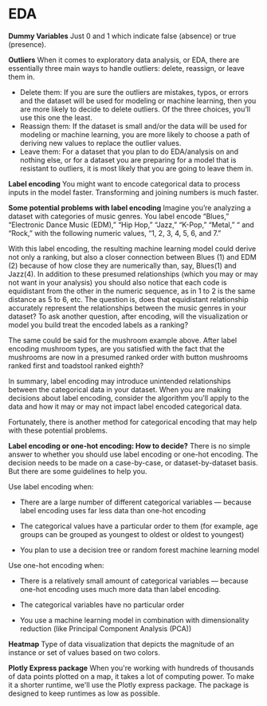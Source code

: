 # EDA

**Dummy Variables**
Just 0 and 1 which indicate false (absence) or true (presence).

**Outliers**
When it comes to exploratory data analysis, or EDA, there are essentially three main ways to handle outliers: delete, reassign, or leave them in.
* Delete them: If you are sure the outliers are mistakes, typos, or errors and the dataset will be used for modeling or machine learning, then you are more likely to decide to delete outliers. Of the three choices, you’ll use this one the least. 
* Reassign them: If the dataset is small and/or the data will be used for modeling or machine learning, you are more likely to choose a path of deriving new values to replace the outlier values. 
* Leave them: For a dataset that you plan to do EDA/analysis on and nothing else, or for a dataset you are preparing for a model that is resistant to outliers, it is most likely that you are going to leave them in.

**Label encoding** 
You might want to encode categorical data to process inputs in the model faster. Transforming and joining numbers is much faster.

**Some potential problems with label encoding**
Imagine you’re analyzing a dataset with categories of music genres. You label encode “Blues,” “Electronic Dance Music (EDM),” “Hip Hop,” “Jazz,” “K-Pop,” “Metal,” “ and “Rock,” with the following numeric values, “1, 2, 3, 4, 5, 6, and 7.” 

With this label encoding, the resulting machine learning model could derive not only a ranking, but also a closer connection between Blues (1) and EDM (2) because of how close they are numerically than, say, Blues(1) and Jazz(4). In addition to these presumed relationships (which you may or may not want in your analysis) you should also notice that each code is equidistant from the other in the numeric sequence, as in 1 to 2 is the same distance as 5 to 6, etc. The question is, does that equidistant relationship accurately represent the relationships between the music genres in your dataset? To ask another question, after encoding, will the visualization or model you build treat the encoded labels as a ranking? 

The same could be said for the mushroom example above. After label encoding mushroom types, are you satisfied with the fact that the mushrooms are now in a presumed ranked order with button mushrooms ranked first and toadstool ranked eighth? 

In summary, label encoding may introduce unintended relationships between the categorical data in your dataset. When you are making decisions about label encoding, consider the algorithm you’ll apply to the data and how it may or may not impact label encoded categorical data.      

Fortunately, there is another method for categorical encoding that may help with these potential problems.

**Label encoding or one-hot encoding: How to decide?**
There is no simple answer to whether you should use label encoding or one-hot encoding. The decision needs to be made on a case-by-case, or dataset-by-dataset basis. But there are some guidelines to help you. 

Use label encoding when:

* There are a large number of different categorical variables — because label encoding uses far less data than one-hot encoding

* The categorical values have a particular order to them (for example, age groups can be grouped as youngest to oldest or oldest to youngest)

* You plan to use a decision tree or random forest machine learning model

Use one-hot encoding when: 

* There is a relatively small amount of categorical variables — because one-hot encoding uses much more data than label encoding. 

* The categorical variables have no particular order

* You use a machine learning model in combination with dimensionality reduction (like Principal Component Analysis (PCA))

**Heatmap**
Type of data visualization that depicts the magnitude of an instance or set of values based on two colors.

**Plotly Express package**
When you're working with hundreds of thousands of data points plotted on a map, it takes a lot of computing power. To make it a shorter runtime, we'll use the Plotly express package. The package is designed to keep runtimes as low as possible.